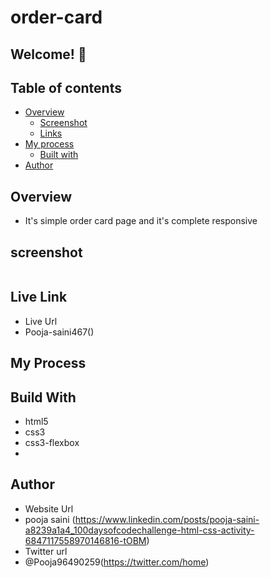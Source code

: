 # order-card

## Welcome! 👋

## Table of contents

- [Overview](#overview)
  - [Screenshot](#screenshot)
  - [Links](#links)
- [My process](#my-process)
  - [Built with](#built-with)
- [Author](#author)

## Overview 
- It's simple order card page and it's complete responsive

## screenshot
<img src="">



## Live Link
- Live Url
- Pooja-saini467()


## My Process
## Build With
- html5
- css3
- css3-flexbox
- 
## Author
- Website Url
- pooja saini (https://www.linkedin.com/posts/pooja-saini-a8239a1a4_100daysofcodechallenge-html-css-activity-6847117558970146816-tOBM)
- Twitter url
- @Pooja96490259(https://twitter.com/home)

